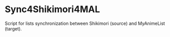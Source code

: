 # Sync4Shikimori4MAL

Script for lists synchronization between Shikimori (source) and MyAnimeList (target).
